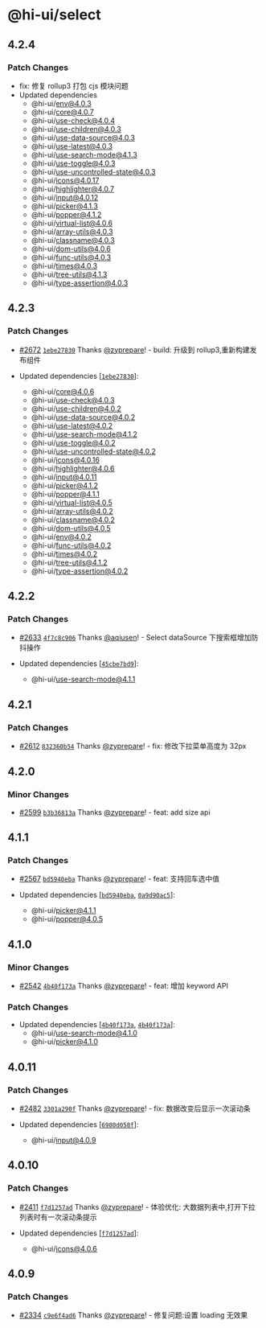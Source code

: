 # @hi-ui/select

## 4.2.4

### Patch Changes

- fix: 修复 rollup3 打包 cjs 模块问题
- Updated dependencies
  - @hi-ui/env@4.0.3
  - @hi-ui/core@4.0.7
  - @hi-ui/use-check@4.0.4
  - @hi-ui/use-children@4.0.3
  - @hi-ui/use-data-source@4.0.3
  - @hi-ui/use-latest@4.0.3
  - @hi-ui/use-search-mode@4.1.3
  - @hi-ui/use-toggle@4.0.3
  - @hi-ui/use-uncontrolled-state@4.0.3
  - @hi-ui/icons@4.0.17
  - @hi-ui/highlighter@4.0.7
  - @hi-ui/input@4.0.12
  - @hi-ui/picker@4.1.3
  - @hi-ui/popper@4.1.2
  - @hi-ui/virtual-list@4.0.6
  - @hi-ui/array-utils@4.0.3
  - @hi-ui/classname@4.0.3
  - @hi-ui/dom-utils@4.0.6
  - @hi-ui/func-utils@4.0.3
  - @hi-ui/times@4.0.3
  - @hi-ui/tree-utils@4.1.3
  - @hi-ui/type-assertion@4.0.3

## 4.2.3

### Patch Changes

- [#2672](https://github.com/XiaoMi/hiui/pull/2672) [`1ebe27830`](https://github.com/XiaoMi/hiui/commit/1ebe2783098b3a8cd980bd10076d67635463800e) Thanks [@zyprepare](https://github.com/zyprepare)! - build: 升级到 rollup3,重新构建发布组件

- Updated dependencies [[`1ebe27830`](https://github.com/XiaoMi/hiui/commit/1ebe2783098b3a8cd980bd10076d67635463800e)]:
  - @hi-ui/core@4.0.6
  - @hi-ui/use-check@4.0.3
  - @hi-ui/use-children@4.0.2
  - @hi-ui/use-data-source@4.0.2
  - @hi-ui/use-latest@4.0.2
  - @hi-ui/use-search-mode@4.1.2
  - @hi-ui/use-toggle@4.0.2
  - @hi-ui/use-uncontrolled-state@4.0.2
  - @hi-ui/icons@4.0.16
  - @hi-ui/highlighter@4.0.6
  - @hi-ui/input@4.0.11
  - @hi-ui/picker@4.1.2
  - @hi-ui/popper@4.1.1
  - @hi-ui/virtual-list@4.0.5
  - @hi-ui/array-utils@4.0.2
  - @hi-ui/classname@4.0.2
  - @hi-ui/dom-utils@4.0.5
  - @hi-ui/env@4.0.2
  - @hi-ui/func-utils@4.0.2
  - @hi-ui/times@4.0.2
  - @hi-ui/tree-utils@4.1.2
  - @hi-ui/type-assertion@4.0.2

## 4.2.2

### Patch Changes

- [#2633](https://github.com/XiaoMi/hiui/pull/2633) [`4f7c8c906`](https://github.com/XiaoMi/hiui/commit/4f7c8c9063d9b72068a2db5fa614eed130aafd0f) Thanks [@aqiusen](https://github.com/aqiusen)! - Select dataSource 下搜索框增加防抖操作

- Updated dependencies [[`45cbe7bd9`](https://github.com/XiaoMi/hiui/commit/45cbe7bd9ddeaadfc8ff520a2448a0dade6be51c)]:
  - @hi-ui/use-search-mode@4.1.1

## 4.2.1

### Patch Changes

- [#2612](https://github.com/XiaoMi/hiui/pull/2612) [`832360b54`](https://github.com/XiaoMi/hiui/commit/832360b54231983148858b12707087c6b6fbac87) Thanks [@zyprepare](https://github.com/zyprepare)! - fix: 修改下拉菜单高度为 32px

## 4.2.0

### Minor Changes

- [#2599](https://github.com/XiaoMi/hiui/pull/2599) [`b3b36813a`](https://github.com/XiaoMi/hiui/commit/b3b36813a6968c5c96c39d1100935372e3aa5b4d) Thanks [@zyprepare](https://github.com/zyprepare)! - feat: add size api

## 4.1.1

### Patch Changes

- [#2567](https://github.com/XiaoMi/hiui/pull/2567) [`bd5940eba`](https://github.com/XiaoMi/hiui/commit/bd5940eba7d7a80aa676f37bb804ea27544864d2) Thanks [@zyprepare](https://github.com/zyprepare)! - feat: 支持回车选中值

- Updated dependencies [[`bd5940eba`](https://github.com/XiaoMi/hiui/commit/bd5940eba7d7a80aa676f37bb804ea27544864d2), [`0a9d90ac5`](https://github.com/XiaoMi/hiui/commit/0a9d90ac53bdf66aa2b83b698b58d2cdeb98d912)]:
  - @hi-ui/picker@4.1.1
  - @hi-ui/popper@4.0.5

## 4.1.0

### Minor Changes

- [#2542](https://github.com/XiaoMi/hiui/pull/2542) [`4b40f173a`](https://github.com/XiaoMi/hiui/commit/4b40f173a3c6125958392185c48756a07b1adb2f) Thanks [@zyprepare](https://github.com/zyprepare)! - feat: 增加 keyword API

### Patch Changes

- Updated dependencies [[`4b40f173a`](https://github.com/XiaoMi/hiui/commit/4b40f173a3c6125958392185c48756a07b1adb2f), [`4b40f173a`](https://github.com/XiaoMi/hiui/commit/4b40f173a3c6125958392185c48756a07b1adb2f)]:
  - @hi-ui/use-search-mode@4.1.0
  - @hi-ui/picker@4.1.0

## 4.0.11

### Patch Changes

- [#2482](https://github.com/XiaoMi/hiui/pull/2482) [`3301a290f`](https://github.com/XiaoMi/hiui/commit/3301a290fa9bd8b8717e24ef69ed832aa392b11e) Thanks [@zyprepare](https://github.com/zyprepare)! - fix: 数据改变后显示一次滚动条

- Updated dependencies [[`6980d058f`](https://github.com/XiaoMi/hiui/commit/6980d058f165b309695d10248d7511bd05bee457)]:
  - @hi-ui/input@4.0.9

## 4.0.10

### Patch Changes

- [#2411](https://github.com/XiaoMi/hiui/pull/2411) [`f7d1257ad`](https://github.com/XiaoMi/hiui/commit/f7d1257ad2006fd40cabb2d16f1fde77677f3117) Thanks [@zyprepare](https://github.com/zyprepare)! - 体验优化: 大数据列表中,打开下拉列表时有一次滚动条提示

- Updated dependencies [[`f7d1257ad`](https://github.com/XiaoMi/hiui/commit/f7d1257ad2006fd40cabb2d16f1fde77677f3117)]:
  - @hi-ui/icons@4.0.6

## 4.0.9

### Patch Changes

- [#2334](https://github.com/XiaoMi/hiui/pull/2334) [`c9e6f4ad6`](https://github.com/XiaoMi/hiui/commit/c9e6f4ad6c1050b86bee5db681214d39830305c7) Thanks [@zyprepare](https://github.com/zyprepare)! - 修复问题:设置 loading 无效果
